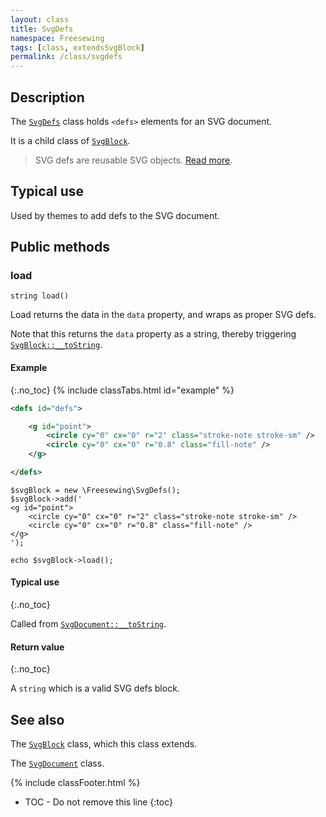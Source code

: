 ```yaml
---
layout: class
title: SvgDefs
namespace: Freesewing
tags: [class, extendsSvgBlock]
permalink: /class/svgdefs
---
```

## Description 

The [`SvgDefs`](svgdefs) class holds `<defs>` elements
for an SVG document.

It is a child class of [`SvgBlock`](svgblock).

> SVG defs are reusable SVG objects. 
> [Read more](https://developer.mozilla.org/en-US/docs/Web/SVG/Element/defs).

## Typical use

Used by themes to add defs to the SVG document.

## Public methods

### load

```php?start_inline=1
string load()
```
Load returns the data in the `data` property, and wraps as proper SVG defs.

Note that this returns the `data` property as a string, 
thereby triggering [`SvgBlock::__toString`](svgblock#__tostring).

#### Example
{:.no_toc}
{% include classTabs.html
    id="example" 
%}

<div class="tab-content">
<div role="tabpanel" class="tab-pane active" id="example-result" markdown="1">

```xml
<defs id="defs">

    <g id="point">
        <circle cy="0" cx="0" r="2" class="stroke-note stroke-sm" />
        <circle cy="0" cx="0" r="0.8" class="fill-note" />
    </g>

</defs>
```

</div>
<div role="tabpanel" class="tab-pane" id="example-code" markdown="1">

```php?start_inline=1
$svgBlock = new \Freesewing\SvgDefs();
$svgBlock->add('
<g id="point">
    <circle cy="0" cx="0" r="2" class="stroke-note stroke-sm" />
    <circle cy="0" cx="0" r="0.8" class="fill-note" />
</g>
');

echo $svgBlock->load();
```

</div>
</div>

#### Typical use
{:.no_toc}

Called from [`SvgDocument::__toString`](svgdocument#__tostring).

#### Return value
{:.no_toc}

A `string` which is a valid SVG defs block.

## See also

The [`SvgBlock`](svgblock) class, which this class extends.

The [`SvgDocument`](svgdocument) class.

{% include classFooter.html %}
* TOC - Do not remove this line
{:toc}
